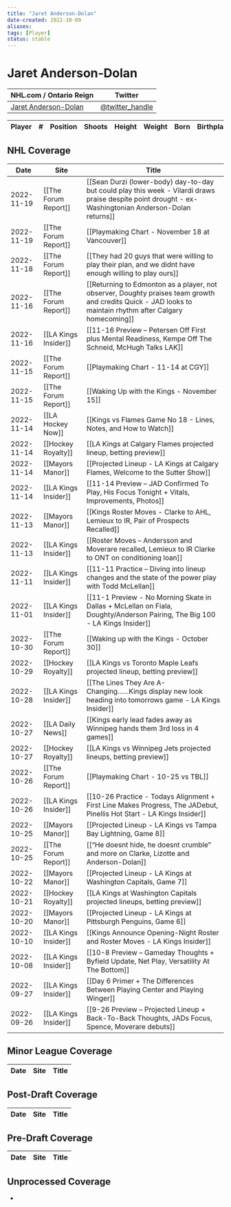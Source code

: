 ```yaml
---
title: "Jaret Anderson-Dolan"
date-created: 2022-10-09
aliases: 
tags: [Player]
status: stable
---
```


# Jaret Anderson-Dolan

NHL.com / Ontario Reign | Twitter
-|-
[Jaret Anderson-Dolan]() | [@twitter_handle](https://twitter.com/)

Player | \# | Position | Shoots | Height | Weight | Born | Birthplace | Draft 
-|-|-|-|-|-|-|-|-



## NHL  Coverage
| Date       | Site                 | Title                                                                                                                       |
| ---------- | -------------------- | --------------------------------------------------------------------------------------------------------------------------- |
| 2022-11-19 | [[The Forum Report]] | [[Sean Durzi (lower-body) day-to-day but could play this week - Vilardi draws praise despite point drought - ex-Washingtonian Anderson-Dolan returns]] |
| 2022-11-19 | [[The Forum Report]] | [[Playmaking Chart - November 18 at Vancouver]] |
| 2022-11-18 | [[The Forum Report]] | [[They had 20 guys that were willing to play their plan, and we didnt have enough willing to play ours]] |
| 2022-11-16 | [[The Forum Report]] | [[Returning to Edmonton as a player, not observer, Doughty praises team growth and credits Quick - JAD looks to maintain rhythm after Calgary homecoming]] |
| 2022-11-16 | [[LA Kings Insider]] | [[11-16 Preview – Petersen Off First plus Mental Readiness, Kempe Off The Schneid, McHugh Talks LAK]]                       |
| 2022-11-15 | [[The Forum Report]] | [[Playmaking Chart - 11-14 at CGY]]                                                                                         |
| 2022-11-15 | [[The Forum Report]] | [[Waking Up with the Kings - November 15]]                                                                                  |
| 2022-11-14 | [[LA Hockey Now]]    | [[Kings vs Flames Game No 18 - Lines, Notes, and How to Watch]]                                                             |
| 2022-11-14 | [[Hockey Royalty]]   | [[LA Kings at Calgary Flames projected lineup, betting preview]]                                                            |
| 2022-11-14 | [[Mayors Manor]]     | [[Projected Lineup - LA Kings at Calgary Flames, Welcome to the Sutter Show]]                                               |
| 2022-11-14 | [[LA Kings Insider]] | [[11-14 Preview – JAD Confirmed To Play, His Focus Tonight + Vitals, Improvements, Photos]]                                 |
| 2022-11-13 | [[Mayors Manor]]     | [[Kings Roster Moves - Clarke to AHL, Lemieux to IR, Pair of Prospects Recalled]]                                           |
| 2022-11-13 | [[LA Kings Insider]] | [[Roster Moves – Andersson and Moverare recalled, Lemieux to IR Clarke to ONT on conditioning loan]]                        |
| 2022-11-11 | [[LA Kings Insider]] | [[11-11 Practice – Diving into lineup changes and the state of the power play with Todd McLellan]]                          |
| 2022-11-01 | [[LA Kings Insider]] | [[11-1 Preview - No Morning Skate in Dallas + McLellan on Fiala, Doughty/Anderson Pairing, The Big 100 - LA Kings Insider]] |
| 2022-10-30 | [[The Forum Report]] | [[Waking up with the Kings - October 30]]                                                                                   |
| 2022-10-29 | [[Hockey Royalty]]   | [[LA Kings vs Toronto Maple Leafs projected lineup, betting preview]]                                                       |
| 2022-10-28 | [[LA Kings Insider]] | [[The Lines They Are A-Changing......Kings display new look heading into tomorrows game - LA Kings Insider]]                |
| 2022-10-27 | [[LA Daily News]]    | [[Kings early lead fades away as Winnipeg hands them 3rd loss in 4 games]]                                                  |
| 2022-10-27 | [[Hockey Royalty]]   | [[LA Kings vs Winnipeg Jets projected lineups, betting preview]]                                                            |
| 2022-10-26 | [[The Forum Report]] | [[Playmaking Chart - 10-25 vs TBL]]                                                                                         |
| 2022-10-26 | [[LA Kings Insider]] | [[10-26 Practice - Todays Alignment + First Line Makes Progress, The JADebut, Pinellis Hot Start - LA Kings Insider]]       |
| 2022-10-25 | [[Mayors Manor]]     | [[Projected Lineup - LA Kings vs Tampa Bay Lightning, Game 8]]                                                              |
| 2022-10-25 | [[The Forum Report]] | [[“He doesnt hide, he doesnt crumble” and more on Clarke, Lizotte and Anderson-Dolan]]                                      |
| 2022-10-22 | [[Mayors Manor]]     | [[Projected Lineup - LA Kings at Washington Capitals, Game 7]]                                                              |
| 2022-10-21 | [[Hockey Royalty]]   | [[LA Kings at Washington Capitals projected lineups, betting preview]]                                                      |
| 2022-10-20 | [[Mayors Manor]]     | [[Projected Lineup - LA Kings at Pittsburgh Penguins, Game 6]]                                                              |
| 2022-10-10 | [[LA Kings Insider]] | [[Kings Announce Opening-Night Roster and Roster Moves - LA Kings Insider]]                                                 |
| 2022-10-08 | [[LA Kings Insider]] | [[10-8 Preview – Gameday Thoughts + Byfield Update, Net Play, Versatility At The Bottom]]                                   |
| 2022-09-27 | [[LA Kings Insider]] | [[Day 6 Primer + The Differences Between Playing Center and Playing Winger]]                                                |
| 2022-09-26 | [[LA Kings Insider]] | [[9-26 Preview – Projected Lineup + Back-To-Back Thoughts, JADs Focus, Spence, Moverare debuts]] |


## Minor League Coverage
Date | Site |  Title
---|---|---



## Post-Draft Coverage
Date | Site |  Title
---|---|---



## Pre-Draft Coverage
Date | Site |  Title
---|---|---


## Unprocessed Coverage
- 
